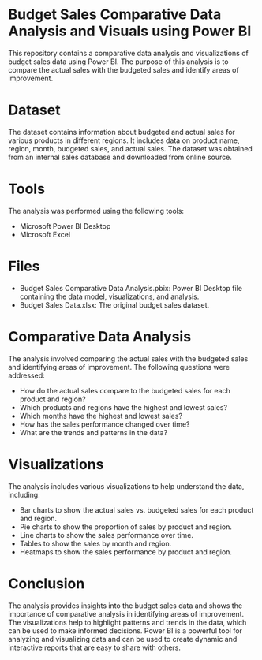 # Budget Sales Comparative Data Analysis and Visuals using Power BI
This repository contains a comparative data analysis and visualizations of budget sales data using Power BI.
The purpose of this analysis is to compare the actual sales with the budgeted sales and identify areas of improvement.

# Dataset
The dataset contains information about budgeted and actual sales for various products in different regions. 
It includes data on product name, region, month, budgeted sales, and actual sales. 
The dataset was obtained from an internal sales database and downloaded from online source.

# Tools
The analysis was performed using the following tools:

- Microsoft Power BI Desktop
- Microsoft Excel
# Files
- Budget Sales Comparative Data Analysis.pbix: Power BI Desktop file containing the data model, visualizations, and analysis.
- Budget Sales Data.xlsx: The original budget sales dataset.

# Comparative Data Analysis
The analysis involved comparing the actual sales with the budgeted sales and identifying areas of improvement. 
The following questions were addressed:

- How do the actual sales compare to the budgeted sales for each product and region?
- Which products and regions have the highest and lowest sales?
- Which months have the highest and lowest sales?
- How has the sales performance changed over time?
- What are the trends and patterns in the data?

# Visualizations
The analysis includes various visualizations to help understand the data, including:

- Bar charts to show the actual sales vs. budgeted sales for each product and region.
- Pie charts to show the proportion of sales by product and region.
- Line charts to show the sales performance over time.
- Tables to show the sales by month and region.
- Heatmaps to show the sales performance by product and region.
# Conclusion
The analysis provides insights into the budget sales data and shows the importance of comparative analysis in identifying areas of improvement. 
The visualizations help to highlight patterns and trends in the data, which can be used to make informed decisions. 
Power BI is a powerful tool for analyzing and visualizing data and can be used to create dynamic and interactive reports that are easy to share with others.

